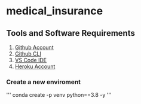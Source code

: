 # medical_insurance

## Tools and Software Requirements

1. [Github Account](https://github.com/)
2. [Github CLI](https://cli.github.com/)
3. [VS Code IDE](https://code.visualstudio.com/)
4. [Heroku Account](https://www.heroku.com/)

### Create a new enviroment

'''
conda create -p venv python==3.8 -y
'''